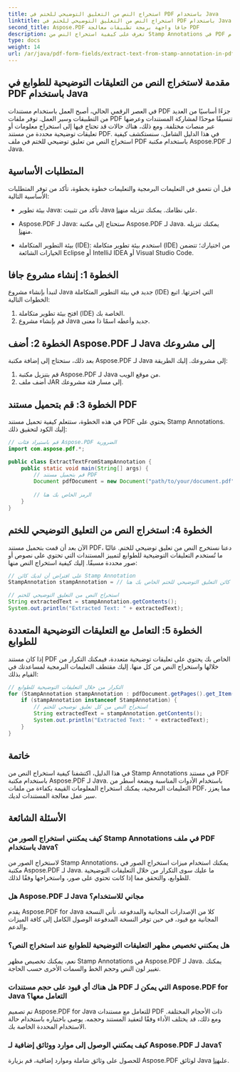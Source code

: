 ```yaml
---
title: استخراج النص من التعليق التوضيحي للختم في PDF باستخدام Java
linktitle: استخراج النص من التعليق التوضيحي للختم في PDF باستخدام Java
second_title: Aspose.PDF جافا واجهة برمجة تطبيقات معالجة PDF
description: تعرف على كيفية استخراج النص من Stamp Annotations في PDF باستخدام Java باستخدام هذا الدليل الشامل. استخدم Aspose.PDF لـ Java لمعالجة مستندات PDF بكفاءة.
type: docs
weight: 14
url: /ar/java/pdf-form-fields/extract-text-from-stamp-annotation-in-pdf-using-java/
---
```


## مقدمة لاستخراج النص من التعليقات التوضيحية للطوابع في PDF باستخدام Java

في العصر الرقمي الحالي، أصبح العمل باستخدام مستندات PDF جزءًا أساسيًا من العديد من التطبيقات وسير العمل. توفر ملفات PDF تنسيقًا موحدًا لمشاركة المستندات وعرضها عبر منصات مختلفة. ومع ذلك، هناك حالات قد تحتاج فيها إلى استخراج معلومات أو تعليقات توضيحية محددة من مستند PDF. في هذا الدليل الشامل، سنستكشف كيفية استخراج النص من تعليق توضيحي للختم في ملف PDF باستخدام مكتبة Aspose.PDF لـ Java.

## المتطلبات الأساسية

قبل أن نتعمق في التعليمات البرمجية والتعليمات خطوة بخطوة، تأكد من توفر المتطلبات الأساسية التالية:

-  بيئة تطوير Java: تأكد من تثبيت Java على نظامك. يمكنك تنزيله من[هنا](https://www.java.com/download/).

-  Aspose.PDF لـ Java: ستحتاج إلى مكتبة Aspose.PDF لـ Java. يمكنك تنزيله من[هنا](https://releases.aspose.com/pdf/java/).

- بيئة التطوير المتكاملة (IDE): استخدم بيئة تطوير متكاملة (IDE) من اختيارك؛ تتضمن الخيارات الشائعة Eclipse أو IntelliJ IDEA أو Visual Studio Code.

## الخطوة 1: إنشاء مشروع جافا

لنبدأ بإنشاء مشروع Java جديد في بيئة التطوير المتكاملة (IDE) التي اخترتها. اتبع الخطوات التالية:

1. افتح بيئة تطوير متكاملة (IDE) الخاصة بك.
2. قم بإنشاء مشروع Java جديد وأعطه اسمًا ذا معنى.

## الخطوة 2: أضف Aspose.PDF لـ Java إلى مشروعك

بعد ذلك، ستحتاج إلى إضافة مكتبة Aspose.PDF لـ Java إلى مشروعك. إليك الطريقة:

1. قم بتنزيل مكتبة Aspose.PDF لـ Java من موقع الويب.
2. أضف ملف JAR إلى مسار فئة مشروعك.

## الخطوة 3: قم بتحميل مستند PDF

في هذه الخطوة، ستتعلم كيفية تحميل مستند PDF يحتوي على Stamp Annotations. إليك الكود لتحقيق ذلك:

```java
// قم باستيراد فئات Aspose.PDF الضرورية
import com.aspose.pdf.*;

public class ExtractTextFromStampAnnotation {
    public static void main(String[] args) {
        // قم بتحميل مستند PDF
        Document pdfDocument = new Document("path/to/your/document.pdf");
        
        // الرمز الخاص بك هنا
    }
}
```

## الخطوة 4: استخراج النص من التعليق التوضيحي للختم

الآن بعد أن قمت بتحميل مستند PDF، دعنا نستخرج النص من تعليق توضيحي للختم. غالبًا ما تُستخدم التعليقات التوضيحية للطوابع لتمييز المستندات التي تحتوي على نصوص أو صور محددة مسبقًا. إليك كيفية استخراج النص منها:

```java
// على افتراض أن لديك كائن Stamp Annotation
StampAnnotation stampAnnotation = // كائن التعليق التوضيحي للختم الخاص بك هنا

// استخراج النص من التعليق التوضيحي للختم
String extractedText = stampAnnotation.getContents();
System.out.println("Extracted Text: " + extractedText);
```

## الخطوة 5: التعامل مع التعليقات التوضيحية المتعددة للطوابع

إذا كان مستند PDF الخاص بك يحتوي على تعليقات توضيحية متعددة، فيمكنك التكرار من خلالها واستخراج النص من كل منها. إليك مقتطف التعليمات البرمجية لمساعدتك في القيام بذلك:

```java
// التكرار من خلال التعليقات التوضيحية للطوابع
for (StampAnnotation stampAnnotation : pdfDocument.getPages().get_Item(1).getAnnotations()) {
    if (stampAnnotation instanceof StampAnnotation) {
        // استخراج النص من كل تعليق توضيحي للختم
        String extractedText = stampAnnotation.getContents();
        System.out.println("Extracted Text: " + extractedText);
    }
}
```

## خاتمة

في هذا الدليل، اكتشفنا كيفية استخراج النص من Stamp Annotations في مستند PDF باستخدام مكتبة Aspose.PDF لـ Java. باستخدام الأدوات المناسبة وبضعة أسطر من التعليمات البرمجية، يمكنك استخراج المعلومات القيمة بكفاءة من ملفات PDF، مما يعزز سير عمل معالجة المستندات لديك.

## الأسئلة الشائعة

### كيف يمكنني استخراج الصور من Stamp Annotations في ملف PDF باستخدام Java؟

لاستخراج الصور من Stamp Annotations، يمكنك استخدام ميزات استخراج الصور في مكتبة Aspose.PDF لـ Java. ما عليك سوى التكرار من خلال التعليقات التوضيحية للطوابع، والتحقق مما إذا كانت تحتوي على صور، واستخراجها وفقًا لذلك.

### هل Aspose.PDF لـ Java مجاني للاستخدام؟

يقدم Aspose.PDF for Java كلا من الإصدارات المجانية والمدفوعة. تأتي النسخة المجانية مع قيود، في حين توفر النسخة المدفوعة الوصول الكامل إلى كافة الميزات والدعم.

### هل يمكنني تخصيص مظهر التعليقات التوضيحية للطوابع عند استخراج النص؟

نعم، يمكنك تخصيص مظهر Stamp Annotations في Aspose.PDF لـ Java. يمكنك تغيير لون النص وحجم الخط والسمات الأخرى حسب الحاجة.

### هل هناك أي قيود على حجم مستندات PDF التي يمكن لـ Aspose.PDF for Java التعامل معها؟

تم تصميم Aspose.PDF for Java للتعامل مع مستندات PDF ذات الأحجام المختلفة. ومع ذلك، قد يختلف الأداء وفقًا لتعقيد المستند وحجمه. يوصى باختباره باستخدام حالة الاستخدام المحددة الخاصة بك.

### كيف يمكنني الوصول إلى موارد ووثائق إضافية لـ Aspose.PDF لـ Java؟

 للحصول على وثائق شاملة وموارد إضافية، قم بزيارة Aspose.PDF لوثائق Java على[هنا](https://reference.aspose.com/pdf/java/).